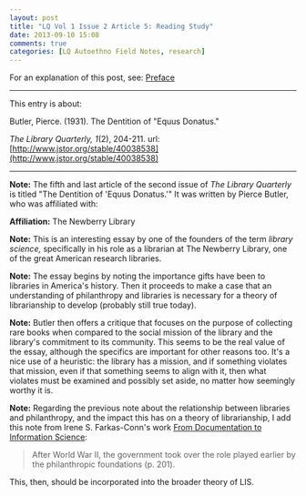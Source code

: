 ```yaml
---
layout: post
title: "LQ Vol 1 Issue 2 Article 5: Reading Study"
date: 2013-09-10 15:08
comments: true
categories: [LQ Autoethno Field Notes, research]
---
```


For an explanation of this post, see:
[Preface](/blog/2013/08/14/lq-autoethnography-research-journal-preface/)

---

This entry is about:


Butler, Pierce. (1931). The Dentition of "Equus Donatus." 

*The Library Quarterly, 1*(2), 204-211.
url:[http://www.jstor.org/stable/40038538](http://www.jstor.org/stable/40038538)

---

**Note:** The fifth and last article of the second issue of *The
Library Quarterly* is titled "The Dentition of 'Equus Donatus.'"
It was written by Pierce Butler, who was affiliated with:

**Affiliation:** The Newberry Library

**Note:** This is an interesting essay by one of the founders of
the term *library science,* specifically in his role as a
librarian at The Newberry Library, one of the great American
research libraries.

**Note:** The essay begins by noting the importance gifts have
been to libraries in America's history. Then it proceeds to make a
case that an understanding of philanthropy and libraries is
necessary for a theory of librarianship to develop (probably still
true today).

**Note:** Butler then offers a critique that focuses on the
purpose of collecting rare books when compared to the social
mission of the library and the library's commitment to its
community. This seems to be the real value of the essay, although
the specifics are important for other reasons too. It's a nice use
of a heuristic: the library has a mission, and if something
violates that mission, even if that something seems to align with
it, then what violates must be examined and possibly set aside, no
matter how seemingly worthy it is.

**Note:** Regarding the previous note about the relationship
between libraries and philanthropy, and the impact this has on a
theory of librarianship, I add this note from Irene S.
Farkas-Conn's work [From Documentation to Information
Science](http://www.asis.org/Farkas-Conn-FDTIS.html):

> After World War II, the government took over the role played
> earlier by the philanthropic foundations (p. 201).

This, then, should be incorporated into the broader theory of LIS.
